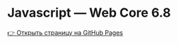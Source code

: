 # Javascript — Web Core 6.8

[👉 Открыть страницу на GitHub Pages](https://mikhail-87.github.io/javascript-web-core-6.8/)
